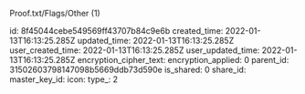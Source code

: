 Proof.txt/Flags/Other (1)

id: 8f45044cebe549569ff43707b84c9e6b
created_time: 2022-01-13T16:13:25.285Z
updated_time: 2022-01-13T16:13:25.285Z
user_created_time: 2022-01-13T16:13:25.285Z
user_updated_time: 2022-01-13T16:13:25.285Z
encryption_cipher_text: 
encryption_applied: 0
parent_id: 31502603798147098b5669ddb73d590e
is_shared: 0
share_id: 
master_key_id: 
icon: 
type_: 2